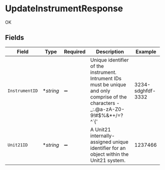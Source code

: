 # UpdateInstrumentResponse

OK


## Fields

| Field                                                                                                                              | Type                                                                                                                               | Required                                                                                                                           | Description                                                                                                                        | Example                                                                                                                            |
| ---------------------------------------------------------------------------------------------------------------------------------- | ---------------------------------------------------------------------------------------------------------------------------------- | ---------------------------------------------------------------------------------------------------------------------------------- | ---------------------------------------------------------------------------------------------------------------------------------- | ---------------------------------------------------------------------------------------------------------------------------------- |
| `InstrumentID`                                                                                                                     | **string*                                                                                                                          | :heavy_minus_sign:                                                                                                                 | Unique identifier of the instrument. Intrument IDs must be unique and only comprise of the characters -_:.@a-zA-Z0-9!#$%&*+/=?^`{' | 3234-sdghfdf-3332                                                                                                                  |
| `Unit21ID`                                                                                                                         | **string*                                                                                                                          | :heavy_minus_sign:                                                                                                                 | A Unit21 internally-assigned unique identifier for an object within the Unit21 system.                                             | 1237466                                                                                                                            |